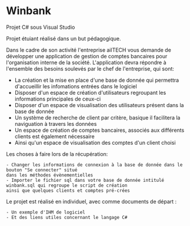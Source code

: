 # Winbank
Projet C# sous Visual Studio

Projet étuiant réalisé dans un but pédagogique.

Dans le cadre de son activité l'entreprise ailTECH vous demande de développer une application de gestion de comptes bancaires
pour l'organisation interne de la société.
L'application devra répondre à l'ensemble des besoins soulevés par le chef de l'entreprise, qui sont:

  - La création et la mise en place d'une base de donnée qui permettra d'accueillir les infomations entrées dans le logiciel
  - Disposer d'un espace de création d'utilisateurs regroupant les informations principales de ceux-ci
  - Disposer d'un espace de visualisation des utilisateurs présent dans la base de donnée
  - Un système de recherche de client par critère, basique il facilitera la naviguation à  travers les données
  - Un espace de création de comptes bancaires, associés aux différents clients est également nécessaire
  - Ainsi qu'un espace de visualisation des comptes d'un client choisi
  
  Les choses à faire lors de la récupération:
  
    - Changer les informations de connexion à la base de donnée dans le bouton "Se connecter" situé 
    dans les méthodes évènementielles
    - Importer le fichier sql dans votre base de donnée intitulé winbank.sql qui regroupe le script de création 
    ainsi que quelques clients et comptes pré-crées
    
  Le projet est réalisé en individuel, avec comme documents de départ :
  
    - Un exemple d'IHM de logiciel
    - Et des liens utiles concernant le langage C#
    

    
